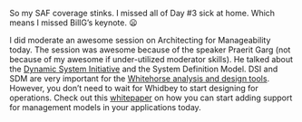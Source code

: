 So my SAF coverage stinks. I missed all of Day \#3 sick at home. Which
means I missed BillG’s keynote.
:frowning:

I did moderate an awesome session on Architecting for Manageability
today. The session was awesome because of the speaker Praerit Garg (not
because of my awesome if under-utilized moderator skills). He talked
about the [Dynamic System
Initiative](http://www.microsoft.com/downloads/details.aspx?FamilyID=e5ce0eb3-b7ce-40fd-b1be-fb7a0f823ff5&DisplayLang=en)
and the System Definition Model. DSI and SDM are very important for the
[Whitehorse analysis and design
tools](http://msdn.microsoft.com/vstudio/productinfo/roadmap.aspx).
However, you don’t need to wait for Whidbey to start designing for
operations. Check out this
[whitepaper](http://www.microsoft.com/windowsserver2003/technologies/management/dsi/designops.mspx)
on how you can start adding support for management models in your
applications today.

